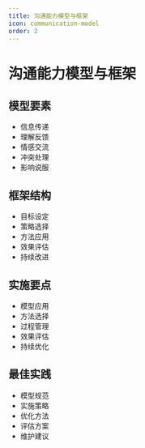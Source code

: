 ```yaml
---
title: 沟通能力模型与框架
icon: communication-model
order: 2
---
```


# 沟通能力模型与框架

## 模型要素
- 信息传递
- 理解反馈
- 情感交流
- 冲突处理
- 影响说服

## 框架结构
- 目标设定
- 策略选择
- 方法应用
- 效果评估
- 持续改进

## 实施要点
- 模型应用
- 方法选择
- 过程管理
- 效果评估
- 持续优化

## 最佳实践
- 模型规范
- 实施策略
- 优化方法
- 评估方案
- 维护建议
